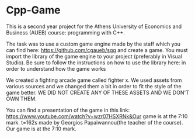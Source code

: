 # Cpp-Game
This is a second year project for the Athens University of Economics and Business (AUEB) course: programming with C++.

The task was to use a custom game engine made by the staff which you can find here: https://github.com/cgaueb/sgg and create a game. You must import the library of the game engine to your project (preferably in Visual Studio). Be sure to follow the instructions on how to use the library here: in order to understand how the game works

We created a fighting arcade game called fighter x. We used assets from various sources and we changed them a bit in order to fit the style of the game better. WE DID NOT CREATE ANY OF THESE ASSETS AND WE DON'T OWN THEM.

You can find a presentation of the game in this link: https://www.youtube.com/watch?v=wzr07HSXRNk&Our game is at the 7:10 mark. t=162s made by Georgios Papaiwannou(the teacher of the course). Our game is at the 7:10 mark.
